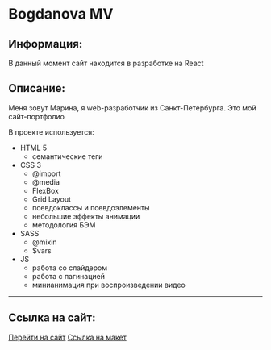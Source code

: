 # Bogdanova MV #

## Информация: ##

В данный момент сайт находится в разработке на React

## Описание: ##

Меня зовут Марина, я web-разработчик из Санкт-Петербурга.
Это мой сайт-портфолио

В проекте используется:
* HTML 5
    * семантические теги
* CSS 3
    * @import
    * @media
    * FlexBox
    * Grid Layout
    * псевдоклассы и псевдоэлементы
    * небольшие эффекты анимации
    * методология БЭМ
* SASS
    * @mixin
    * $vars
* JS
    * работа со слайдером
    * работа с пагинацией
    * минианимация при воспроизведении видео

---

## Ссылка на сайт: ##
[Перейти на сайт](https://devaltermarrin.github.io/bogdanova/)
[Ссылка на макет](https://www.figma.com/file/FRZxDs490PRHY7cMqMTQcc/Dmitry-%2B?node-id=0%3A1&t=Tbhj7wFWmezTu1tE-1)
